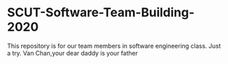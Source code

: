 # SCUT-Software-Team-Building-2020
This repository is for our team members in software engineering class.
Just a try.
Van Chan,your dear daddy is your father
